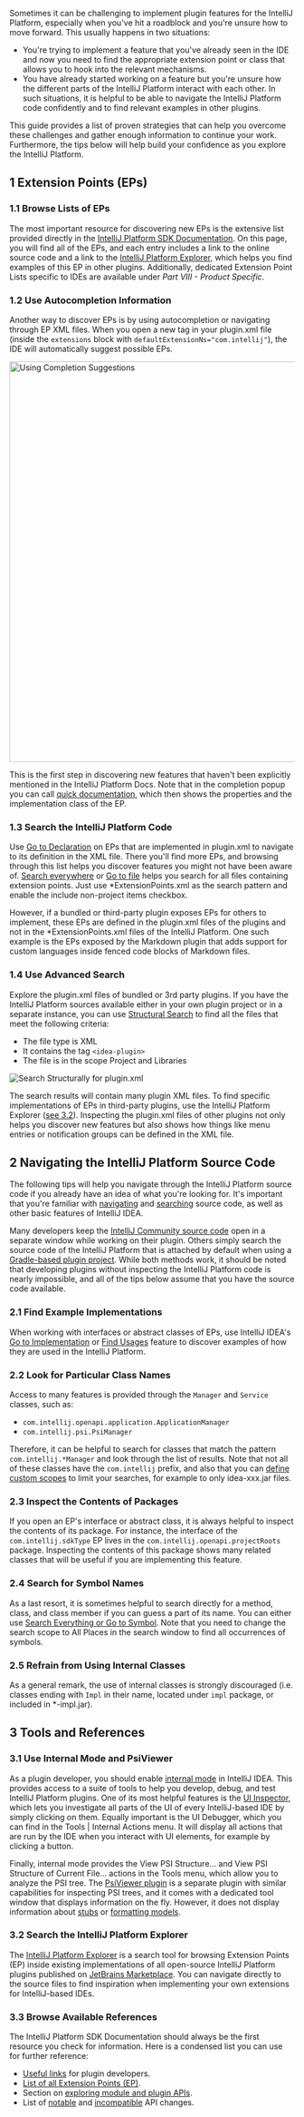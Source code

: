 [//]: # (title: Explore the IntelliJ Platform API)

<!-- Copyright 2000-2021 JetBrains s.r.o. and other contributors. Use of this source code is governed by the Apache 2 -->

Sometimes it can be challenging to implement plugin features for the IntelliJ Platform,
especially when you've hit a roadblock and you're unsure how to move forward.
This usually happens in two situations:

- You're trying to implement a feature that you've already seen in the IDE and now you need to find the appropriate extension point or
  class that allows you to hook into the relevant mechanisms.
- You have already started working on a feature but you're unsure how the different parts of the IntelliJ Platform interact with each other.
  In such situations, it is helpful to be able to navigate the IntelliJ Platform code confidently and to find relevant examples in other plugins.

This guide provides a list of proven strategies that can help you overcome these challenges and gather enough information to continue your work.
Furthermore, the tips below will help build your confidence as you explore the IntelliJ Platform.

## 1 Extension Points (EPs)

### 1.1 Browse Lists of EPs

The most important resource for discovering new EPs is the extensive list provided directly in the
[IntelliJ Platform SDK Documentation](extension_point_list.md).
On this page, you will find all of the EPs, and each entry includes a link to the online source code and a link to the
[IntelliJ Platform Explorer](https://jb.gg/ipe),
which helps you find examples of this EP in other plugins.
Additionally, dedicated Extension Point Lists specific to IDEs are available under _Part VIII - Product Specific_.

### 1.2 Use Autocompletion Information

Another way to discover EPs is by using autocompletion or navigating through EP XML files.
When you open a new tag in your <path>plugin.xml</path> file (inside the `extensions` block with `defaultExtensionNs="com.intellij"`),
the IDE will automatically suggest possible EPs.

<img src="plugin_xml_completion_suggestion.png" alt="Using Completion Suggestions" width="706" animated="true" border-effect="rounded"/>

This is the first step in discovering new features that haven't been explicitly mentioned in the IntelliJ Platform Docs.
Note that in the completion popup you can call
[quick documentation](https://www.jetbrains.com/help/idea/viewing-reference-information.html#inline-quick-documentation),
which then shows the properties and the implementation class of the EP.

### 1.3 Search the IntelliJ Platform Code

Use
[Go to Declaration](https://www.jetbrains.com/help/idea/navigating-through-the-source-code.html#go_to_declaration)
on EPs that are implemented in <path>plugin.xml</path> to navigate to its definition in the XML file.
There you'll find more EPs, and browsing through this list helps you discover features you might not have been aware of.
[Search everywhere](https://www.jetbrains.com/help/idea/searching-everywhere.html)
or
[Go to file](https://www.jetbrains.com/help/idea/discover-intellij-idea.html#navigation-and-search)
helps you search for all files containing extension points.
Just use <path>*ExtensionPoints.xml</path> as the search pattern and enable the <control>include non-project items</control> checkbox.

However, if a bundled or third-party plugin exposes EPs for others to implement, these EPs are defined in the <path>plugin.xml</path> files
of the plugins and not in the <path>*ExtensionPoints.xml</path> files of the IntelliJ Platform.
One such example is the EPs exposed by the Markdown plugin that adds support for custom languages inside fenced code blocks of Markdown files.

### 1.4 Use Advanced Search

Explore the <path>plugin.xml</path> files of bundled or 3rd party plugins.
If you have the IntelliJ Platform sources available either in your own plugin project or in a separate instance,
you can use
[Structural Search](https://www.jetbrains.com/help/idea/structural-search-and-replace.html)
to find all the files that meet the following criteria:

- The file type is XML
- It contains the tag `<idea-plugin>`
- The file is in the scope <control>Project and Libraries</control>

![Search Structurally for plugin.xml](search_structurally_for_plugin_xml.png)

The search results will contain many plugin XML files.
To find specific implementations of EPs in third-party plugins, use the IntelliJ Platform Explorer ([see 3.2](explore_api.md#32-search-the-intellij-platform-explorer)).
Inspecting the <path>plugin.xml</path> files of other plugins not only helps you discover new features but also shows how things like menu entries or
notification groups can be defined in the XML file.

## 2 Navigating the IntelliJ Platform Source Code

The following tips will help you navigate through the IntelliJ Platform source code if you already have an idea of what you're looking for.
It's important that you're familiar with
[navigating](https://www.jetbrains.com/help/idea/reference-keymap-win-default.html#navigate_from_symbols) and
[searching](https://www.jetbrains.com/help/idea/reference-keymap-win-default.html#find_everything)
source code, as well as other basic features of IntelliJ IDEA.

Many developers keep the
[IntelliJ Community source code](https://github.com/JetBrains/intellij-community)
open in a separate window while working on their plugin.
Others simply search the source code of the IntelliJ Platform that is attached by default when using a
[Gradle-based plugin project](https://github.com/JetBrains/gradle-intellij-plugin#infrastructure-properties).
While both methods work, it should be noted that developing plugins without inspecting the IntelliJ Platform code is nearly impossible,
and all of the tips below assume that you have the source code available.

### 2.1 Find Example Implementations

When working with interfaces or abstract classes of EPs, use IntelliJ IDEA's
[Go to Implementation](https://www.jetbrains.com/help/idea/navigating-through-the-source-code.html#go_to_implementation) or
[Find Usages](https://www.jetbrains.com/help/idea/find-usages-dialog.html)
feature to discover examples of how they are used in the IntelliJ Platform.

### 2.2 Look for Particular Class Names

Access to many features is provided through the `Manager` and `Service` classes, such as:

- `com.intellij.openapi.application.ApplicationManager`
- `com.intellij.psi.PsiManager`

Therefore, it can be helpful to search for classes that match the pattern `com.intellij.*Manager` and look through the list of results.
Note that not all of these classes have the `com.intellij` prefix, and also that you can
[define custom scopes](https://www.jetbrains.com/help/idea/configuring-scopes-and-file-colors.html)
to limit your searches, for example to only <path>idea-xxx.jar</path> files.

### 2.3 Inspect the Contents of Packages

If you open an EP's interface or abstract class, it is always helpful to inspect the contents of its package.
For instance, the interface of the `com.intellij.sdkType` EP lives in the `com.intellij.openapi.projectRoots` package.
Inspecting the contents of this package shows many related classes that will be useful if you are implementing this feature.

### 2.4 Search for Symbol Names

As a last resort, it is sometimes helpful to search directly for a method, class, and class member if you can guess a part of its name.
You can either use
[Search Everything or Go to Symbol](https://www.jetbrains.com/help/idea/reference-keymap-win-default.html#find_everything).
Note that you need to change the search scope to <control>All Places</control> in the search window to find all occurrences of symbols.

### 2.5 Refrain from Using Internal Classes

As a general remark, the use of internal classes is strongly discouraged (i.e. classes ending with `Impl` in their name,
located under `impl` package, or included in <path>*-impl.jar</path>).

## 3 Tools and References

### 3.1 Use Internal Mode and PsiViewer

As a plugin developer, you should enable [internal mode](enabling_internal.md) in IntelliJ IDEA.
This provides access to a suite of tools to help you develop, debug, and test IntelliJ Platform plugins.
One of its most helpful features is the [UI Inspector](internal_ui_inspector.md),
which lets you investigate all parts of the UI of every IntelliJ-based IDE by simply clicking on them.
Equally important is the UI Debugger, which you can find in the <menupath>Tools | Internal Actions</menupath> menu.
It will display all actions that are run by the IDE when you interact with UI elements, for example by clicking a button.

Finally, internal mode provides the <menupath>View PSI Structure…</menupath> and <menupath>View PSI Structure of Current File…</menupath> actions in the Tools menu,
which allow you to analyze the PSI tree.
The [PsiViewer plugin](https://plugins.jetbrains.com/plugin/227-psiviewer) is a separate plugin with similar capabilities for inspecting PSI trees,
and it comes with a dedicated tool window that displays information on the fly.
However, it does not display information about [stubs](stub_indexes.md) or [formatting models](code_formatting.md).

### 3.2 Search the IntelliJ Platform Explorer

The [IntelliJ Platform Explorer](https://plugins.jetbrains.com/intellij-platform-explorer)
is a search tool for browsing Extension Points (EP) inside existing implementations of all open-source IntelliJ Platform plugins published on [JetBrains Marketplace](https://plugins.jetbrains.com).
You can navigate directly to the source files to find inspiration when implementing your own extensions for IntelliJ-based IDEs.

### 3.3 Browse Available References

The IntelliJ Platform SDK Documentation should always be the first resource you check for information.
Here is a condensed list you can use for further reference:

- [Useful links](useful_links.md) for plugin developers.
- [List of all Extension Points (EP)](extension_point_list.md).
- Section on [exploring module and plugin APIs](plugin_compatibility.md#exploring-module-and-plugin-apis).
- List of [notable](api_notable.md) and [incompatible](api_changes_list.md) API changes.
